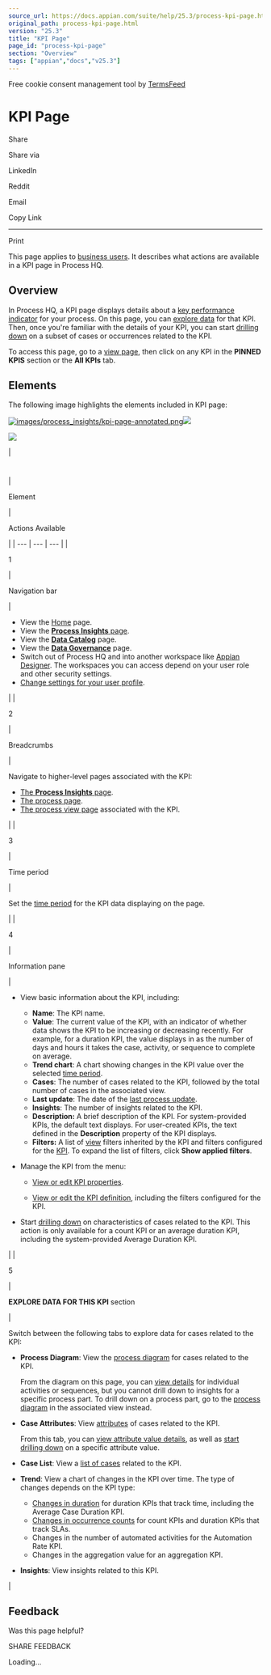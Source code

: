 ```yaml
---
source_url: https://docs.appian.com/suite/help/25.3/process-kpi-page.html
original_path: process-kpi-page.html
version: "25.3"
title: "KPI Page"
page_id: "process-kpi-page"
section: "Overview"
tags: ["appian","docs","v25.3"]
---
```



Free cookie consent management tool by [TermsFeed](https://www.termsfeed.com/)

# KPI Page

Share

Share via

LinkedIn

Reddit

Email

Copy Link

* * *

Print

This page applies to [business users](processhq.html#-business-users). It describes what actions are available in a KPI page in Process HQ.

## Overview

In Process HQ, a KPI page displays details about a [key performance indicator](process-custom-kpis.html) for your process. On this page, you can [explore data](explore.html) for that KPI. Then, once you're familiar with the details of your KPI, you can start [drilling down](investigate.html) on a subset of cases or occurrences related to the KPI.

To access this page, go to a [view page](process-view-page.html), then click on any KPI in the **PINNED KPIS** section or the **All KPIs** tab.

## Elements

The following image highlights the elements included in KPI page:

[![images/process_insights/kpi-page-annotated.png](images/process_insights/kpi-page-annotated.png)![](/suite/help/25.3/images/rn/zoom_magnify_center.png)](#img731)

[![](images/process_insights/kpi-page-annotated.png)](#_)

|
#

 |

Element

 |

Actions Available

 |
| --- | --- | --- |
|

1

 |

Navigation bar

 |

-   View the [Home](process-hq-landing-page.html) page.
-   View the [**Process Insights** page](process-insights-page.html).
-   View the [**Data Catalog**](data-catalog-page.html) page.
-   View the [**Data Governance**](data-governance-page.html) page.
-   Switch out of Process HQ and into another workspace like [Appian Designer](welcome-app-designer.html). The workspaces you can access depend on your user role and other security settings.
-   [Change settings for your user profile](Settings_Page.html).

 |
|

2

 |

Breadcrumbs

 |

Navigate to higher-level pages associated with the KPI:

-   [The **Process Insights** page](process-insights-page.html).
-   [The process page](process-page.html).
-   [The process view page](process-view-page.html) associated with the KPI.

 |
|

3

 |

Time period

 |

Set the [time period](explore.html#set-the-time-period) for the KPI data displaying on the page.

 |
|

4

 |

Information pane

 |

-   View basic information about the KPI, including:

    -   **Name**: The KPI name.
    -   **Value**: The current value of the KPI, with an indicator of whether data shows the KPI to be increasing or decreasing recently. For example, for a duration KPI, the value displays in as the number of days and hours it takes the case, activity, or sequence to complete on average.
    -   **Trend chart**: A chart showing changes in the KPI value over the selected [time period](explore.html#set-the-time-period).
    -   **Cases**: The number of cases related to the KPI, followed by the total number of cases in the associated view.
    -   **Last update**: The date of the [last process update](add-process.html#schedule-process-updates).
    -   **Insights**: The number of insights related to the KPI.
    -   **Description:** A brief description of the KPI. For system-provided KPIs, the default text displays. For user-created KPIs, the text defined in the **Description** property of the KPI displays.
    -   **Filters:** A list of [view](process-views.html#edit-view-filters) filters inherited by the KPI and filters configured for the [KPI](process-custom-kpis.html#edit-kpi-filters). To expand the list of filters, click **Show applied filters**.

-   Manage the KPI from the menu:

    -   [View or edit KPI properties](process-custom-kpis.html#edit-kpi-properties).

    -   [View or edit the KPI definition](process-custom-kpis.html#edit-kpi-definition), including the filters configured for the KPI.

-   Start [drilling down](investigate.html#start-with-a-kpi) on characteristics of cases related to the KPI. This action is only available for a count KPI or an average duration KPI, including the system-provided Average Duration KPI.

 |
|

5

 |

**EXPLORE DATA FOR THIS KPI** section

 |

Switch between the following tabs to explore data for cases related to the KPI:

-   **Process Diagram**: View the [process diagram](explore.html#review-the-process-diagram) for cases related to the KPI.

    From the diagram on this page, you can [view details](explore.html#view-process-part-details) for individual activities or sequences, but you cannot drill down to insights for a specific process part. To drill down on a process part, go to the [process diagram](investigate.html#start-with-the-process-diagram) in the associated view instead.

-   **Case Attributes**: View [attributes](explore.html#review-case-attributes) of cases related to the KPI.

    From this tab, you can [view attribute value details](explore.html#view-attribute-value-details), as well as [start drilling down](investigate.html#start-with-a-case-attribute) on a specific attribute value.

-   **Case List**: View a [list of cases](explore.html#review-the-case-list) related to the KPI.

-   **Trend**: View a chart of changes in the KPI over time. The type of changes depends on the KPI type:

    -   [Changes in duration](pi-visualizations.html#duration-trend) for duration KPIs that track time, including the Average Case Duration KPI.
    -   [Changes in occurrence counts](pi-visualizations.html#occurrence-trend) for count KPIs and duration KPIs that track SLAs.
    -   Changes in the number of automated activities for the Automation Rate KPI.
    -   Changes in the aggregation value for an aggregation KPI.

-   **Insights**: View insights related to this KPI.

 |

## Feedback

Was this page helpful?

SHARE FEEDBACK

Loading...